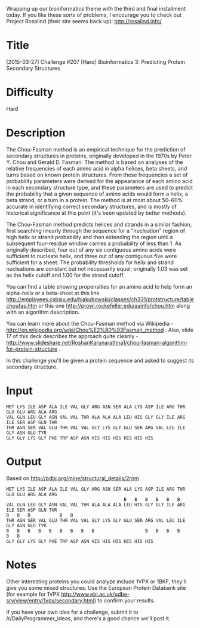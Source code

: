 Wrapping up our bioinformatics theme with the third and final installment today. If you like these sorts of problems, I encourage you to check out Project Rosalind (their site seems back up): http://rosalind.info/

# Title

[2015-03-27] Challenge #207 [Hard] Bioinformatics 3: Predicting Protein Secondary Structures

# Difficulty 

Hard

# Description

The Chou-Fasman method is an empirical technique for the prediction of secondary structures in proteins, originally developed in the 1970s by Peter Y. Chou and Gerald D. Fasman. The method is based on analyses of the relative frequencies of each amino acid in alpha helices, beta sheets, and turns based on known protein structures.  From these frequencies a set of probability parameters were derived for the appearance of each amino acid in each secondary structure type, and these parameters are used to predict the probability that a given sequence of amino acids would form a helix, a beta strand, or a turn in a protein. The method is at most about 50–60% accurate in identifying correct secondary structures, and is mostly of historical significance at this point (it's been updated by better methods). 

The Chou-Fasman method predicts helices and strands in a similar fashion, first searching linearly through the sequence for a "nucleation" region of high helix or strand probability and then extending the region until a subsequent four-residue window carries a probability of less than 1. As originally described, four out of any six contiguous amino acids were sufficient to nucleate helix, and three out of any contiguous five were sufficient for a sheet. The probability thresholds for helix and strand nucleations are constant but not necessarily equal; originally 1.03 was set as the helix cutoff and 1.00 for the strand cutoff.

You can find a table showing propensities for an amino acid to help form an alpha-helix or a beta-sheet at this link  http://employees.csbsju.edu/hjakubowski/classes/ch331/protstructure/tablechoufas.htm or this one http://prowl.rockefeller.edu/aainfo/chou.htm along with an algorithm description. 

You can learn more about the Chou-Fasman method via Wikipedia - http://en.wikipedia.org/wiki/Chou%E2%80%93Fasman_method . Also, slide 17 of this deck describes the approach quite cleanly - http://www.slideshare.net/RoshanKarunarathna1/chou-fasman-algorithm-for-protein-structure .

In this challenge you'll be given a protein sequence and asked to suggest its secondary structure. 

# Input

    MET LYS ILE ASP ALA ILE VAL GLY ARG ASN SER ALA LYS ASP ILE ARG THR GLU GLU ARG ALA ARG
    VAL GLN LEU GLY ASN VAL VAL THR ALA ALA ALA LEU HIS GLY GLY ILE ARG ILE SER ASP GLN THR
    THR ASN SER VAL GLU THR VAL VAL GLY LYS GLY GLU SER ARG VAL LEU ILE GLY ASN GLU TYR
    GLY GLY LYS GLY PHE TRP ASP ASN HIS HIS HIS HIS HIS HIS 

# Output

Based on http://pdbj.org/mine/structural_details/2rnm 

    MET LYS ILE ASP ALA ILE VAL GLY ARG ASN SER ALA LYS ASP ILE ARG THR GLU GLU ARG ALA ARG
                                                B   B   B   B   B   B
    VAL GLN LEU GLY ASN VAL VAL THR ALA ALA ALA LEU HIS GLY GLY ILE ARG ILE SER ASP GLN THR
    B   B   B           B   B  
    THR ASN SER VAL GLU THR VAL VAL GLY LYS GLY GLU SER ARG VAL LEU ILE GLY ASN GLU TYR
    B   B   B   B   B   B   B   B   B                   B   B   B   B           B   B
    GLY GLY LYS GLY PHE TRP ASP ASN HIS HIS HIS HIS HIS HIS 

# Notes

Other interesting proteins you could analyze include 1VPX or 1BKF, they'll give you some mixed structures. Use the European Protein Databank site (for example for 1VPX  http://www.ebi.ac.uk/pdbe-srv/view/entry/1vpx/secondary.html) to confirm your results. 

If you have your own idea for a challenge, submit it to /r/DailyProgrammer_Ideas, and there's a good chance we'll post it.